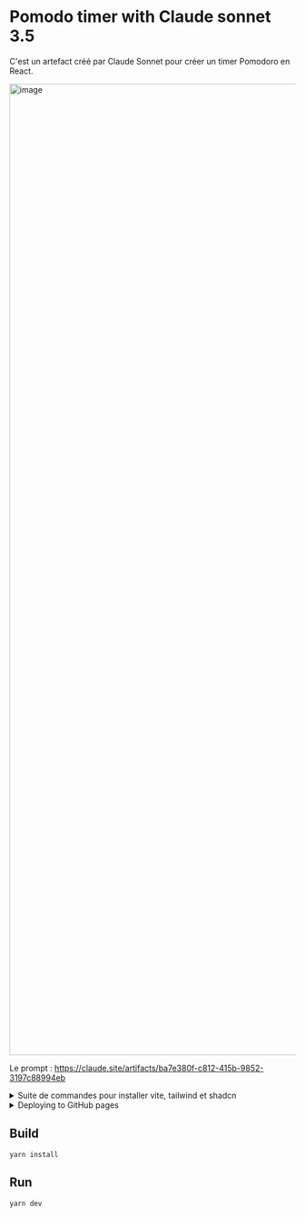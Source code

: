 # Pomodo timer with Claude sonnet 3.5

C'est un artefact créé par Claude Sonnet pour créer un timer Pomodoro en React.

<img width="1709" alt="image" src="https://github.com/user-attachments/assets/93acb9da-2b66-4e45-8cd7-3a0a7d46a208">


Le prompt : https://claude.site/artifacts/ba7e380f-c812-415b-9852-3197c88994eb

<details>
  <summary>Suite de commandes pour installer vite, tailwind et shadcn</summary>

  <p>

    ```shell
    yarn create vite pomodoro-app --template react-ts
    yarn install -D tailwindcss postcss autoprefixer @types/node
    npx tailwindcss init -p
    ```

    Edit tsconfig.json :

    ```json
    {
      "files": [],
      "references": [
        {
          "path": "./tsconfig.app.json"
        },
        {
          "path": "./tsconfig.node.json"
        }
      ],
      "compilerOptions": {
        "baseUrl": ".",
        "paths": {
          "@/*": ["./src/*"]
        }
      }
    }
    ```

    Edit tsconfig.app.json file

    ```json
    {
      "compilerOptions": {
        // ...
        "baseUrl": ".",
        "paths": {
          "@/*": ["./src/*"]
        }
        // ...
      }
    }
    ```

    Edit vite.config.ts

    ```ts
    import path from "path";
    import react from "@vitejs/plugin-react";
    import { defineConfig } from "vite";

    export default defineConfig({
      plugins: [react()],
      resolve: {
        alias: {
          "@": path.resolve(__dirname, "./src"),
        },
      },
    });
    ```

    Edit tailwind.config.js

    ```js
    /** @type {import('tailwindcss').Config} */
    export default {
      content: ["./index.html", "./src/**/*.{js,ts,jsx,tsx}"],
      theme: {
        extend: {},
      },
      plugins: [],
    };
    ```

    Edit index.css

    ```css
    @tailwind base;
    @tailwind components;
    @tailwind utilities;
    ```

    npx shadcn@latest init

    Answer to shadcn prompt :

    ```shell
    Which style would you like to use? › New York
    Which color would you like to use as base color? › Zinc
    Do you want to use CSS variables for colors? › no / yes
    ```

    npx shadcn@latest add card
    npx shadcn@latest add input
    npx shadcn@latest add label
    npx shadcn@latest add button
    npx shadcn@latest add checkbox

  </p>

</details>

<details>
  <summary>Deploying to GitHub pages</summary>

  <p>see https://github.com/ErickKS/vite-deploy</p>
</details>

## Build

```shell
yarn install
```

## Run

```shell
yarn dev
```
